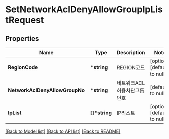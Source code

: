 # SetNetworkAclDenyAllowGroupIpListRequest

## Properties
Name | Type | Description | Notes
------------ | ------------- | ------------- | -------------
**RegionCode** | ***string** | REGION코드 | [optional] [default to null]
**NetworkAclDenyAllowGroupNo** | ***string** | 네트워크ACL허용차단그룹번호 | [default to null]
**IpList** | **[]\*string** | IP리스트 | [optional] [default to null]

[[Back to Model list]](../README.md#documentation-for-models) [[Back to API list]](../README.md#documentation-for-api-endpoints) [[Back to README]](../README.md)



